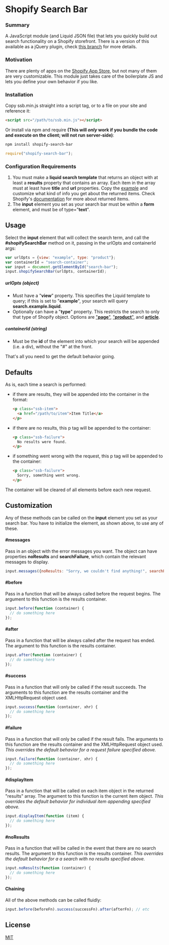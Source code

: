 # Shopify Search Bar

### Summary

A JavaScript module (and Liquid JSON file) that lets you quickly build out search functionality on a Shopify storefront. There is a version of this available as a jQuery plugin, check [this branch](https://github.com/dunxtand/shopify-search-bar/tree/jquery) for more details.

### Motivation

There are plenty of apps on the [Shopify App Store](https://apps.shopify.com/), but not many of them are very customizable. This module just takes care of the boilerplate JS and lets you define your own behavior if you like.

### Installation

Copy ssb.min.js straight into a script tag, or to a file on your site and reference it:

````html
<script src="/path/to/ssb.min.js"></script>
````

Or install via npm and require **(This will *only* work if you bundle the code and execute on the client; will not run server-side)**:

````bash
npm install shopify-search-bar
````

````javascript
require("shopify-search-bar");
````

### Configuration Requirements

1. You must make a **liquid search template** that returns an object with at least a **results** property that contains an array. Each item in the array must at least have **title** and **url** properties. Copy the [example](https://github.com/dunxtand/shopify-jquery-search/blob/master/example/example.html) and customize what kind of info you get about the returned items. Check Shopify's [documentation](https://help.shopify.com/themes/liquid/objects/search#search-results) for more about returned items.
2. The **input** element you set as your search bar must be within a **form** element, and must be of type="**text**".

## Usage

Select the **input** element that will collect the search term, and call the **#shopifySearchBar** method on it, passing in the urlOpts and containerId args:

````javascript
var urlOpts = {view: "example", type: "product"};
var containerId = "search-container";
var input = document.getElementById("search-bar");
input.shopifySearchBar(urlOpts, containerId);
````

##### urlOpts (object)

* Must have a "**view**" property. This specifies the Liquid template to query; if this is set to "**example**", your search will query **search.example.liquid**.
* Optionally can have a "**type**" property. This restricts the search to only that type of Shopify object. Options are ["**page**"](https://help.shopify.com/themes/liquid/objects/page), ["**product**"](https://help.shopify.com/themes/liquid/objects/product), and [**article**](https://help.shopify.com/themes/liquid/objects/article).

##### containerId (string)

* Must be the **id** of the element into which your search will be appended (i.e. a div), without the "#" at the front.

That's all you need to get the default behavior going.

## Defaults

As is, each time a search is performed:

* if there are results, they will be appended into the container in the format:
  ````html
  <p class="ssb-item">
    <a href="/path/to/item">Item Title</a>
  </p>
  ````
* if there are no results, this p tag will be appended to the container:
  ````html
  <p class="ssb-failure">
    No results were found.
  </p>
  ````
* if something went wrong with the request, this p tag will be appended to the container:
  ````html
  <p class="ssb-failure">
    Sorry, something went wrong.
  </p>
  ````

The container will be cleared of all elements before each new request.

## Customization

Any of these methods can be called on the **input** element you set as your search bar. You have to initialize the element, as shown above, to use any of these.

#### #messages

Pass in an object with the error messages you want. The object can have properties **noResults** and **searchFailure**, which contain the relevant messages to display.

````javascript
input.messages({noResults: "Sorry, we couldn't find anything!", searchFailure: "Oh no, something's up."});
````

#### #before

Pass in a function that will be always called before the request begins. The argument to this function is the results container.

````javascript
input.before(function (container) {
  // do something here
});
````

#### #after

Pass in a function that will be always called after the request has ended. The argument to this function is the results container.

````javascript
input.after(function (container) {
  // do something here
});
````

#### #success

Pass in a function that will only be called if the result succeeds. The arguments to this function are the results container and the XMLHttpRequest object used.

````javascript
input.success(function (container, xhr) {
  // do something here
});
````

#### #failure

Pass in a function that will only be called if the result fails. The arguments to this function are the results container and the XMLHttpRequest object used. *This overrides the default behavior for a request failure specified above.*

````javascript
input.failure(function (container, xhr) {
  // do something here
});
````

#### #displayItem

Pass in a function that will be called on each item object in the returned "results" array. The argument to this function is the current item object.
*This overrides the default behavior for individual item appending specified above.*

````javascript
input.displayItem(function (item) {
  // do something here
});
````

#### #noResults

Pass in a function that will be called in the event that there are no search results. The argument to this function is the results container.
*This overrides the default behavior for a a search with no results specified above.*

````javascript
input.noResults(function (container) {
  // do something here
});
````

#### Chaining

All of the above methods can be called fluidly:

````javascript
input.before(beforeFn).success(successFn).after(afterFn); // etc
````

## License

[MIT](https://opensource.org/licenses/MIT)
